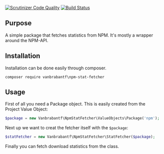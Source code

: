 [![Scrutinizer Code Quality](https://scrutinizer-ci.com/g/vanbrabantf/npm-stat-fetcher/badges/quality-score.png?b=master)](https://scrutinizer-ci.com/g/vanbrabantf/npm-stat-fetcher/?branch=master)
[![Build Status](https://scrutinizer-ci.com/g/vanbrabantf/npm-stat-fetcher/badges/build.png?b=master)](https://scrutinizer-ci.com/g/vanbrabantf/npm-stat-fetcher/build-status/master)

## Purpose

A simple package that fetches statistics from NPM.
It's mostly a wrapper around the NPM-API.

## Installation

Installation can be done easily through composer.

```
composer require vanbrabantf\npm-stat-fetcher
```

## Usage

First of all you need a Package object. This is easily created from the Project Value Object:

```php
$package = new Vanbrabantf\NpmStatFetcher\ValueObjects\Package('npm');
```

Next up we want to creat the fetcher itself with the `$package`:
```php
$statFetcher = new Vanbrabantf\NpmStatFetcher\StatFetcher($package);
```

Finally you can fetch download statistics from the class.
